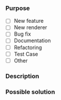 ### Purpose

- [ ] New feature
- [ ] New renderer
- [ ] Bug fix
- [ ] Documentation
- [ ] Refactoring
- [ ] Test Case
- [ ] Other

### Description

<!--
Include a brief description
-->

### Possible solution

<!--
If needed, provide a possible solution for the problem.
-->
